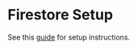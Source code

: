 # Firestore Setup

See this [guide](https://dataland-io.notion.site/Dataland-Firestore-setup-7363f8499b234342a761d83396bdfb47) for setup instructions.

